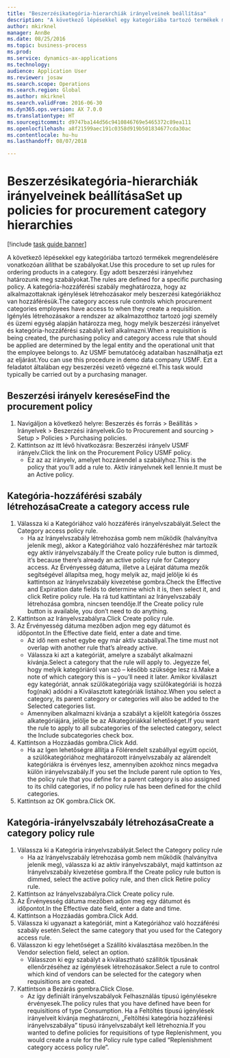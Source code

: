 ```yaml
--- 
title: "Beszerzésikategória-hierarchiák irányelveinek beállítása"
description: "A következő lépésekkel egy kategóriába tartozó termékek megrendelésére vonatkozóan állíthat be szabályokat."
author: mkirknel
manager: AnnBe
ms.date: 08/25/2016
ms.topic: business-process
ms.prod: 
ms.service: dynamics-ax-applications
ms.technology: 
audience: Application User
ms.reviewer: josaw
ms.search.scope: Operations
ms.search.region: Global
ms.author: mkirknel
ms.search.validFrom: 2016-06-30
ms.dyn365.ops.version: AX 7.0.0
ms.translationtype: HT
ms.sourcegitcommit: d9747ba144d56c9410846769e5465372c89ea111
ms.openlocfilehash: a8f21599aec191c0358d919b501834677cda30ac
ms.contentlocale: hu-hu
ms.lasthandoff: 08/07/2018

---
```

# <a name="set-up-policies-for-procurement-category-hierarchies"></a><span data-ttu-id="4aa4d-103">Beszerzésikategória-hierarchiák irányelveinek beállítása</span><span class="sxs-lookup"><span data-stu-id="4aa4d-103">Set up policies for procurement category hierarchies</span></span>

[!include [task guide banner](../../includes/task-guide-banner.md)]

<span data-ttu-id="4aa4d-104">A következő lépésekkel egy kategóriába tartozó termékek megrendelésére vonatkozóan állíthat be szabályokat.</span><span class="sxs-lookup"><span data-stu-id="4aa4d-104">Use this procedure to set up rules for ordering products in a category.</span></span> <span data-ttu-id="4aa4d-105">Egy adott beszerzési irányelvhez határozunk meg szabályokat.</span><span class="sxs-lookup"><span data-stu-id="4aa4d-105">The rules are defined for a specific purchasing policy.</span></span> <span data-ttu-id="4aa4d-106">A kategória-hozzáférési szabály meghatározza, hogy az alkalmazottaknak igénylések létrehozásakor mely beszerzési kategóriákhoz van hozzáférésük.</span><span class="sxs-lookup"><span data-stu-id="4aa4d-106">The category access rule controls which procurement categories employees have access to when they create a requisition.</span></span> <span data-ttu-id="4aa4d-107">Igénylés létrehozásakor a rendszer az alkalmazotthoz tartozó jogi személy és üzemi egység alapján határozza meg, hogy melyik beszerzési irányelvet és kategória-hozzáférési szabályt kell alkalmazni.</span><span class="sxs-lookup"><span data-stu-id="4aa4d-107">When a requisition is being created, the purchasing policy and category access rule that should be applied are determined by the legal entity and the operational unit that the employee belongs to.</span></span> <span data-ttu-id="4aa4d-108">Az USMF bemutatócég adataiban használhatja ezt az eljárást.</span><span class="sxs-lookup"><span data-stu-id="4aa4d-108">You can use this procedure in demo data company USMF.</span></span> <span data-ttu-id="4aa4d-109">Ezt a feladatot általában egy beszerzési vezető végezné el.</span><span class="sxs-lookup"><span data-stu-id="4aa4d-109">This task would typically be carried out by a purchasing manager.</span></span>


## <a name="find-the-procurement-policy"></a><span data-ttu-id="4aa4d-110">Beszerzési irányelv keresése</span><span class="sxs-lookup"><span data-stu-id="4aa4d-110">Find the procurement policy</span></span>
1. <span data-ttu-id="4aa4d-111">Navigáljon a következő helyre: Beszerzés és forrás > Beállítás > Irányelvek > Beszerzési irányelvek.</span><span class="sxs-lookup"><span data-stu-id="4aa4d-111">Go to Procurement and sourcing > Setup > Policies > Purchasing policies.</span></span>
2. <span data-ttu-id="4aa4d-112">Kattintson az itt lévő hivatkozásra: Beszerzési irányelv USMF irányelv.</span><span class="sxs-lookup"><span data-stu-id="4aa4d-112">Click the link on the Procurement Policy USMF policy.</span></span>
    * <span data-ttu-id="4aa4d-113">Ez az az irányelv, amelyet hozzárendel a szabályhoz.</span><span class="sxs-lookup"><span data-stu-id="4aa4d-113">This is the policy that you’ll add a rule to.</span></span> <span data-ttu-id="4aa4d-114">Aktív irányelvnek kell lennie.</span><span class="sxs-lookup"><span data-stu-id="4aa4d-114">It must be an Active policy.</span></span>  

## <a name="create-a-category-access-rule"></a><span data-ttu-id="4aa4d-115">Kategória-hozzáférési szabály létrehozása</span><span class="sxs-lookup"><span data-stu-id="4aa4d-115">Create a category access rule</span></span>
1. <span data-ttu-id="4aa4d-116">Válassza ki a Kategóriához való hozzáférés irányelvszabályát.</span><span class="sxs-lookup"><span data-stu-id="4aa4d-116">Select the Category access policy rule.</span></span>
    * <span data-ttu-id="4aa4d-117">Ha az Irányelvszabály létrehozása gomb nem működik (halványítva jelenik meg), akkor a Kategóriához való hozzáféréshez már tartozik egy aktív irányelvszabály.</span><span class="sxs-lookup"><span data-stu-id="4aa4d-117">If the Create policy rule button is dimmed, it’s because there’s already an active policy rule for Category access.</span></span> <span data-ttu-id="4aa4d-118">Az Érvényesség dátuma, illetve a Lejárat dátuma mezők segítségével állapítsa meg, hogy melyik az, majd jelölje ki és kattintson az Irányelvszabály kivezetése gombra.</span><span class="sxs-lookup"><span data-stu-id="4aa4d-118">Check the Effective and Expiration date fields to determine which it is, then select it, and click Retire policy rule.</span></span> <span data-ttu-id="4aa4d-119">Ha rá tud kattintani az Irányelvszabály létrehozása gombra, nincsen teendője.</span><span class="sxs-lookup"><span data-stu-id="4aa4d-119">If the Create policy rule button is available, you don’t need to do anything.</span></span>  
2. <span data-ttu-id="4aa4d-120">Kattintson az Irányelvszabályra.</span><span class="sxs-lookup"><span data-stu-id="4aa4d-120">Click Create policy rule.</span></span>
3. <span data-ttu-id="4aa4d-121">Az Érvényesség dátuma mezőben adjon meg egy dátumot és időpontot.</span><span class="sxs-lookup"><span data-stu-id="4aa4d-121">In the Effective date field, enter a date and time.</span></span>
    * <span data-ttu-id="4aa4d-122">Az idő nem eshet egybe egy már aktív szabállyal.</span><span class="sxs-lookup"><span data-stu-id="4aa4d-122">The time must not overlap with another rule that’s already active.</span></span>  
    * <span data-ttu-id="4aa4d-123">Válassza ki azt a kategóriát, amelyre a szabályt alkalmazni kívánja.</span><span class="sxs-lookup"><span data-stu-id="4aa4d-123">Select a category that the rule will apply to.</span></span> <span data-ttu-id="4aa4d-124">Jegyezze fel, hogy melyik kategóriáról van szó – később szüksége lesz rá.</span><span class="sxs-lookup"><span data-stu-id="4aa4d-124">Make a note of which category this is – you’ll need it later.</span></span> <span data-ttu-id="4aa4d-125">Amikor kiválaszt egy kategóriát, annak szülőkategóriája vagy szülőkategóriái is hozzá fog(nak) adódni a Kiválasztott kategóriák listához.</span><span class="sxs-lookup"><span data-stu-id="4aa4d-125">When you select a category, its parent category or categories will also be added to the Selected categories list.</span></span>  
    * <span data-ttu-id="4aa4d-126">Amennyiben alkalmazni kívánja a szabályt a kijelölt kategória összes alkategóriájára, jelölje be az Alkategóriákkal lehetőséget.</span><span class="sxs-lookup"><span data-stu-id="4aa4d-126">If you want the rule to apply to all subcategories of the selected category, select the Include subcategories check box.</span></span>  
4. <span data-ttu-id="4aa4d-127">Kattintson a Hozzáadás gombra.</span><span class="sxs-lookup"><span data-stu-id="4aa4d-127">Click Add.</span></span>
    * <span data-ttu-id="4aa4d-128">Ha az Igen lehetőségre állítja a Fölérendelt szabállyal együtt opciót, a szülőkategóriához meghatározott irányelvszabály az alárendelt kategóriákra is érvényes lesz, amennyiben azokhoz nincs megadva külön irányelvszabály.</span><span class="sxs-lookup"><span data-stu-id="4aa4d-128">If you set the Include parent rule option to Yes, the policy rule that you define for a parent category is also assigned to its child categories, if no policy rule has been defined for the child categories.</span></span>  
5. <span data-ttu-id="4aa4d-129">Kattintson az OK gombra.</span><span class="sxs-lookup"><span data-stu-id="4aa4d-129">Click OK.</span></span>

## <a name="create-a-category-policy-rule"></a><span data-ttu-id="4aa4d-130">Kategória-irányelvszabály létrehozása</span><span class="sxs-lookup"><span data-stu-id="4aa4d-130">Create a category policy rule</span></span>
1. <span data-ttu-id="4aa4d-131">Válassza ki a Kategória irányelvszabályát.</span><span class="sxs-lookup"><span data-stu-id="4aa4d-131">Select the Category policy rule</span></span>
    * <span data-ttu-id="4aa4d-132">Ha az Irányelvszabály létrehozása gomb nem működik (halványítva jelenik meg), válassza ki az aktív irányelvszabályt, majd kattintson az Irányelvszabály kivezetése gombra.</span><span class="sxs-lookup"><span data-stu-id="4aa4d-132">If the Create policy rule button is dimmed, select the active policy rule, and then click Retire policy rule.</span></span>  
2. <span data-ttu-id="4aa4d-133">Kattintson az Irányelvszabályra.</span><span class="sxs-lookup"><span data-stu-id="4aa4d-133">Click Create policy rule.</span></span>
3. <span data-ttu-id="4aa4d-134">Az Érvényesség dátuma mezőben adjon meg egy dátumot és időpontot.</span><span class="sxs-lookup"><span data-stu-id="4aa4d-134">In the Effective date field, enter a date and time.</span></span>
4. <span data-ttu-id="4aa4d-135">Kattintson a Hozzáadás gombra.</span><span class="sxs-lookup"><span data-stu-id="4aa4d-135">Click Add.</span></span>
5. <span data-ttu-id="4aa4d-136">Válassza ki ugyanazt a kategóriát, mint a Kategóriához való hozzáférési szabály esetén.</span><span class="sxs-lookup"><span data-stu-id="4aa4d-136">Select the same category that you used for the Category access rule.</span></span>
6. <span data-ttu-id="4aa4d-137">Válasszon ki egy lehetőséget a Szállító kiválasztása mezőben.</span><span class="sxs-lookup"><span data-stu-id="4aa4d-137">In the Vendor selection field, select an option.</span></span>
    * <span data-ttu-id="4aa4d-138">Válasszon ki egy szabályt a kiválasztható szállítók típusának ellenőrzéséhez az igénylések létrehozásakor.</span><span class="sxs-lookup"><span data-stu-id="4aa4d-138">Select a rule to control which kind of vendors can be selected for the category when requisitions are created.</span></span>  
7. <span data-ttu-id="4aa4d-139">Kattintson a Bezárás gombra.</span><span class="sxs-lookup"><span data-stu-id="4aa4d-139">Click Close.</span></span>
    * <span data-ttu-id="4aa4d-140">Az így definiált irányelvszabályok Felhasználás típusú igénylésekre érvényesek.</span><span class="sxs-lookup"><span data-stu-id="4aa4d-140">The policy rules that you have defined have been for requisitions of type Consumption.</span></span> <span data-ttu-id="4aa4d-141">Ha a Feltöltés típusú igénylések irányelveit kívánja meghatározni, „Feltöltési kategória hozzáférési irányelvszabálya” típusú irányelvszabályt kell létrehoznia.</span><span class="sxs-lookup"><span data-stu-id="4aa4d-141">If you wanted to define policies for requisitions of type Replenishment, you would create a rule for the Policy rule type called “Replenishment category access policy rule”.</span></span>  


